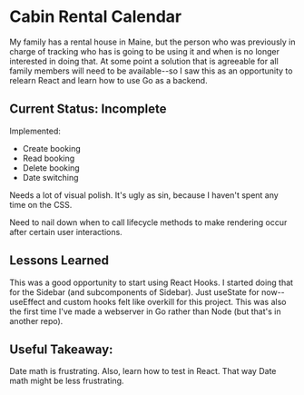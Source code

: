 # Cabin Rental Calendar

My family has a rental house in Maine, but the person who was previously in charge of tracking who has is going to be using it and when is no longer interested in doing that. At some point a solution that is agreeable for all family members will need to be available--so I saw this as an opportunity to relearn React and learn how to use Go as a backend.

## Current Status: Incomplete

Implemented:
* Create booking
* Read booking
* Delete booking
* Date switching

Needs a lot of visual polish. It's ugly as sin, because I haven't spent any time on the CSS.

Need to nail down when to call lifecycle methods to make rendering occur after certain user interactions.

## Lessons Learned
This was a good opportunity to start using React Hooks. I started doing that for the Sidebar (and subcomponents of Sidebar). Just useState for now--useEffect and custom hooks felt like overkill for this project. This was also the first time I've made a webserver in Go rather than Node (but that's in another repo).

## Useful Takeaway:

Date math is frustrating. Also, learn how to test in React. That way Date math might be less frustrating.
